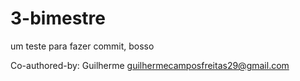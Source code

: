 # 3-bimestre
um teste para fazer commit, bosso


Co-authored-by: Guilherme <guilhermecamposfreitas29@gmail.com>
